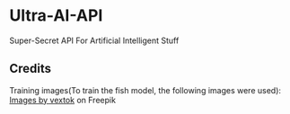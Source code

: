 # Ultra-AI-API
Super-Secret API For Artificial Intelligent Stuff

## Credits
Training images(To train the fish model, the following images were used):
<a href="https://www.freepik.com/free-vector/fish-collection-cartoon-style-illustration-twelve-different-fish_3330157.htm#query=vector%20fish%20collection&position=25&from_view=search&track=ais">Images by vextok</a> on Freepik
